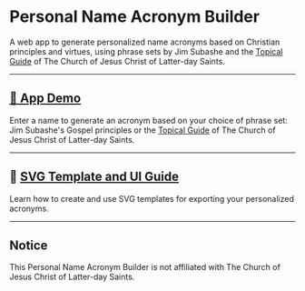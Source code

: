 # Personal Name Acronym Builder

A web app to generate personalized name acronyms based on Christian principles and virtues, using phrase sets by Jim Subashe and the <a href="https://www.churchofjesuschrist.org/study/scriptures/tg?lang=eng" target="_blank" rel="noopener">Topical Guide</a> of The Church of Jesus Christ of Latter-day Saints.

---

## [🚀 App Demo](https://claudiusminimus.github.io/Thoughts-for-Consideration/)

Enter a name to generate an acronym based on your choice of phrase set: Jim Subashe's Gospel principles or the <a href="https://www.churchofjesuschrist.org/study/scriptures/tg?lang=eng" target="_blank" rel="noopener">Topical Guide</a> of The Church of Jesus Christ of Latter-day Saints.

---

## 📄 [SVG Template and UI Guide](https://claudiusminimus.github.io/Thoughts-for-Consideration/SVG_Template_and_UI_Guide.html)

Learn how to create and use SVG templates for exporting your personalized acronyms.

---

## Notice

This Personal Name Acronym Builder is not affiliated with The Church of Jesus Christ of Latter-day Saints.
